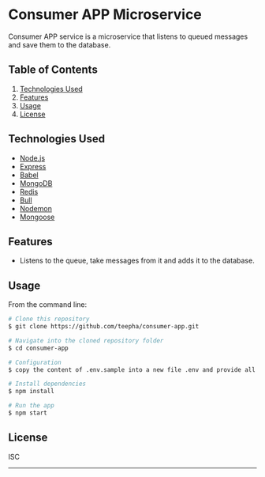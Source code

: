 # Consumer APP Microservice
Consumer APP service is a microservice that listens to queued messages and save them to the database.

## Table of Contents
1. <a href="#tech-used">Technologies Used</a>
2. <a href="#features">Features</a>
3. <a href="#usage">Usage</a>
4. <a href="#license">License</a>


## Technologies Used

- [Node.js](https://nodejs.org/)
- [Express](https://expressjs.com/)
- [Babel](https://babeljs.io) 
- [MongoDB](https://www.mongodb.com/)
- [Redis](https://redis.io/)
- [Bull](https://www.npmjs.com/package/bull)
- [Nodemon](https://www.npmjs.com/package/nodemon)
- [Mongoose](https://www.npmjs.com/package/mongoose)

## Features

* Listens to the queue, take messages from it and adds it to the database.

## Usage

From the command line:

```bash
# Clone this repository
$ git clone https://github.com/teepha/consumer-app.git

# Navigate into the cloned repository folder
$ cd consumer-app

# Configuration
$ copy the content of .env.sample into a new file .env and provide all the required variables

# Install dependencies
$ npm install

# Run the app
$ npm start
```

## License

ISC

---
